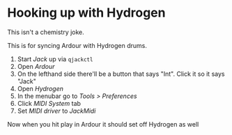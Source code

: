 # Hooking up with Hydrogen
This isn't a chemistry joke.

This is for syncing Ardour with Hydrogen drums.

1. Start *Jack* up via `qjackctl`
2. Open *Ardour*
3. On the lefthand side there'll be a button that says "Int". Click it so it says "Jack"
4. Open *Hydrogen*
5. In the menubar go to *Tools > Preferences*
6. Click *MIDI System* tab
7. Set *MIDI driver* to *JackMidi*

Now when you hit play in Ardour it should set off Hydrogen as well
